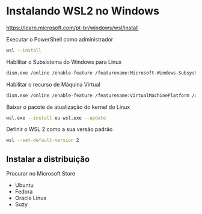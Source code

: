 # Instalando WSL2 no Windows

https://learn.microsoft.com/pt-br/windows/wsl/install

Executar o PowerShell como administrador

```bash
wsl --install
```

Habilitar o Subsistema do Windows para Linux

```bash
dism.exe /online /enable-feature /featurename:Microsoft-Windows-Subsystem-Linux /all /norestart
```

Habilitar o recurso de Máquina Virtual

```bash
dism.exe /online /enable-feature /featurename:VirtualMachinePlatform /all /norestart
```

Baixar o pacote de atualização do kernel do Linux

```bash
wsl.exe --install ou wsl.exe --update
```

Definir o WSL 2 como a sua versão padrão

```bash
wsl --set-default-version 2
```

## Instalar a distribuição

Procurar no Microsoft Store

- Ubuntu
- Fedora
- Oracle Linux
- Suzy

